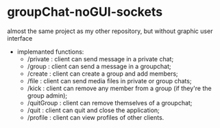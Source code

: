 # groupChat-noGUI-sockets
almost the same project as my other repository, but without graphic user interface

- implemanted functions:
  * /private <targetName> <message> : client can send message in a private chat;
  * /group <groupName> <message> : client can send a message in a groupchat;
  * /create <groupName> : client can create a group and add members;
  * /file <targetName> <fileName> : client can send media files in private or group chats;
  * /kick <targetName> <groupName> : client can remove any member from a group (if they're the group admin);
  * /quitGroup <groupName> : client can remove themselves of a groupchat;
  * /quit : client can quit and close the application;
  * /profile <targetName> : client can view profiles of other clients.
